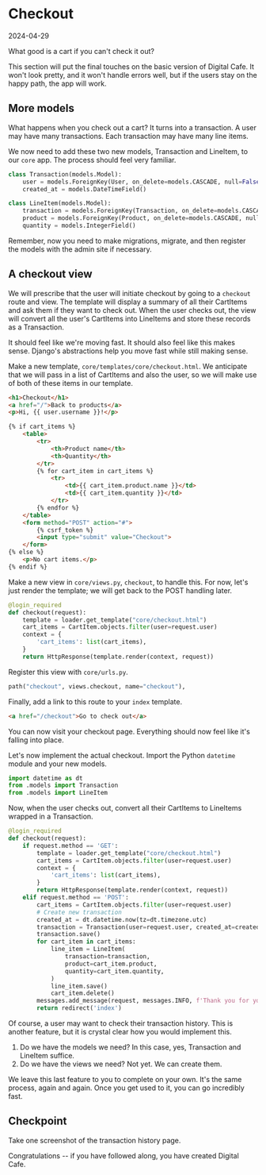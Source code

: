 # Checkout

2024-04-29

What good is a cart if you can't check it out?

This section will put the final touches on the basic version of Digital Cafe. It won't look pretty, and it won't handle errors well, but if the users stay on the happy path, the app will work.

## More models

What happens when you check out a cart? It turns into a transaction. A user may have many transactions. Each transaction may have many line items.

We now need to add these two new models, Transaction and LineItem, to our `core` app. The process should feel very familiar.

```python
class Transaction(models.Model):
    user = models.ForeignKey(User, on_delete=models.CASCADE, null=False)
    created_at = models.DateTimeField()

class LineItem(models.Model):
    transaction = models.ForeignKey(Transaction, on_delete=models.CASCADE, null=False)
    product = models.ForeignKey(Product, on_delete=models.CASCADE, null=False)
    quantity = models.IntegerField()
```

Remember, now you need to make migrations, migrate, and then register the models with the admin site if necessary.

## A checkout view

We will prescribe that the user will initiate checkout by going to a `checkout` route and view. The template will display a summary of all their CartItems and ask them if they want to check out. When the user checks out, the view will convert all the user's CartItems into LineItems and store these records as a Transaction.

It should feel like we're moving fast. It should also feel like this makes sense. Django's abstractions help you move fast while still making sense.

Make a new template, `core/templates/core/checkout.html`. We anticipate that we will pass in a list of CartItems and also the user, so we will make use of both of these items in our template.

```html
<h1>Checkout</h1>
<a href="/">Back to products</a>
<p>Hi, {{ user.username }}!</p>

{% if cart_items %}
    <table>
        <tr>
            <th>Product name</th>
            <th>Quantity</th>
        </tr>
        {% for cart_item in cart_items %}
            <tr>
                <td>{{ cart_item.product.name }}</td>
                <td>{{ cart_item.quantity }}</td>
            </tr>
        {% endfor %}
    </table>
    <form method="POST" action="#">
        {% csrf_token %}
        <input type="submit" value="Checkout">
    </form>
{% else %}
    <p>No cart items.</p>
{% endif %}
```

Make a new view in `core/views.py`, `checkout`, to handle this. For now, let's just render the template; we will get back to the POST handling later.

```python
@login_required
def checkout(request):
    template = loader.get_template("core/checkout.html")
    cart_items = CartItem.objects.filter(user=request.user)
    context = {
        'cart_items': list(cart_items),
    }
    return HttpResponse(template.render(context, request))
```

Register this view with `core/urls.py`.

```python
path("checkout", views.checkout, name="checkout"),
```

Finally, add a link to this route to your `index` template.

```html
<a href="/checkout">Go to check out</a>
```

You can now visit your checkout page. Everything should now feel like it's falling into place.

Let's now implement the actual checkout. Import the Python `datetime` module and your new models.

```python
import datetime as dt
from .models import Transaction
from .models import LineItem
```

Now, when the user checks out, convert all their CartItems to LineItems wrapped in a Transaction.

```python
@login_required
def checkout(request):
    if request.method == 'GET':
        template = loader.get_template("core/checkout.html")
        cart_items = CartItem.objects.filter(user=request.user)
        context = {
            'cart_items': list(cart_items),
        }
        return HttpResponse(template.render(context, request))
    elif request.method == 'POST':
        cart_items = CartItem.objects.filter(user=request.user)
        # Create new transaction
        created_at = dt.datetime.now(tz=dt.timezone.utc)
        transaction = Transaction(user=request.user, created_at=created_at)
        transaction.save()
        for cart_item in cart_items:
            line_item = LineItem(
                transaction=transaction,
                product=cart_item.product,
                quantity=cart_item.quantity,
            )
            line_item.save()
            cart_item.delete()
        messages.add_message(request, messages.INFO, f'Thank you for your purchase!')
        return redirect('index')
```

Of course, a user may want to check their transaction history. This is another feature, but it is crystal clear how you would implement this.

1. Do we have the models we need? In this case, yes, Transaction and LineItem suffice.
2. Do we have the views we need? Not yet. We can create them.

We leave this last feature to you to complete on your own. It's the same process, again and again. Once you get used to it, you can go incredibly fast.

## Checkpoint

Take one screenshot of the transaction history page.

Congratulations -- if you have followed along, you have created Digital Cafe.
